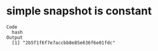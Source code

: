 # simple snapshot is constant

    Code
      hash
    Output
      [1] "2b5f1f6f7e7accbb8e85e636f6e01fdc"

